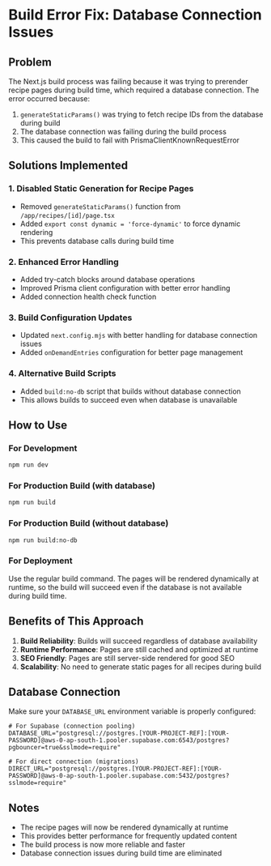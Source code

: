 # Build Error Fix: Database Connection Issues

## Problem
The Next.js build process was failing because it was trying to prerender recipe pages during build time, which required a database connection. The error occurred because:

1. `generateStaticParams()` was trying to fetch recipe IDs from the database during build
2. The database connection was failing during the build process
3. This caused the build to fail with PrismaClientKnownRequestError

## Solutions Implemented

### 1. Disabled Static Generation for Recipe Pages
- Removed `generateStaticParams()` function from `/app/recipes/[id]/page.tsx`
- Added `export const dynamic = 'force-dynamic'` to force dynamic rendering
- This prevents database calls during build time

### 2. Enhanced Error Handling
- Added try-catch blocks around database operations
- Improved Prisma client configuration with better error handling
- Added connection health check function

### 3. Build Configuration Updates
- Updated `next.config.mjs` with better handling for database connection issues
- Added `onDemandEntries` configuration for better page management

### 4. Alternative Build Scripts
- Added `build:no-db` script that builds without database connection
- This allows builds to succeed even when database is unavailable

## How to Use

### For Development
```bash
npm run dev
```

### For Production Build (with database)
```bash
npm run build
```

### For Production Build (without database)
```bash
npm run build:no-db
```

### For Deployment
Use the regular build command. The pages will be rendered dynamically at runtime, so the build will succeed even if the database is not available during build time.

## Benefits of This Approach

1. **Build Reliability**: Builds will succeed regardless of database availability
2. **Runtime Performance**: Pages are still cached and optimized at runtime
3. **SEO Friendly**: Pages are still server-side rendered for good SEO
4. **Scalability**: No need to generate static pages for all recipes during build

## Database Connection

Make sure your `DATABASE_URL` environment variable is properly configured:

```env
# For Supabase (connection pooling)
DATABASE_URL="postgresql://postgres.[YOUR-PROJECT-REF]:[YOUR-PASSWORD]@aws-0-ap-south-1.pooler.supabase.com:6543/postgres?pgbouncer=true&sslmode=require"

# For direct connection (migrations)
DIRECT_URL="postgresql://postgres.[YOUR-PROJECT-REF]:[YOUR-PASSWORD]@aws-0-ap-south-1.pooler.supabase.com:5432/postgres?sslmode=require"
```

## Notes

- The recipe pages will now be rendered dynamically at runtime
- This provides better performance for frequently updated content
- The build process is now more reliable and faster
- Database connection issues during build time are eliminated 